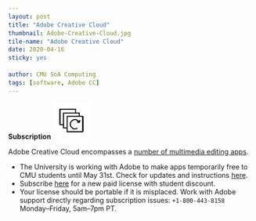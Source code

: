 ```yaml
---
layout: post
title: "Adobe Creative Cloud"
thumbnail: Adobe-Creative-Cloud.jpg
tile-name: "Adobe Creative Cloud"
date: 2020-04-16
sticky: yes

author: CMU SoA Computing
tags: [software, Adobe CC]
---
```


**Subscription**
![alt text](../img/software/subscription.png)

Adobe Creative Cloud encompasses a [number of multimedia editing apps](https://www.adobe.com/creativecloud.html?promoid=NGWGRLB2&mv=other).

- The University is working with Adobe to make apps temporarily free to CMU students until May 31st. Check for updates and instructions [here](https://www.cmu.edu/computing/software/all/adobecloud/index.html).
- Subscribe [here](https://www.adobe.com/creativecloud/buy/students.html) for a new paid license with student discount.
- Your license should be portable if it is misplaced. Work with Adobe support directly regarding subscription issues: `+1-800-443-8158` Monday–Friday, 5am–7pm PT.
